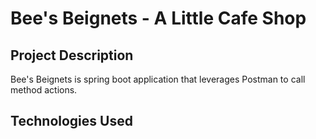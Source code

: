# Bee's Beignets - A Little Cafe Shop
## Project Description
Bee's Beignets is spring boot application that leverages Postman to call method actions. 
## Technologies Used
